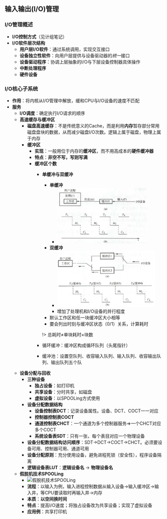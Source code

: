 ## 输入输出(I/O)管理 <!-- {docsify-ignore} -->

### I/O管理概述

- **I/O控制方式**（见计组笔记）
- **I/O软件层次结构**
    - **用户层I/O软件**：通过系统调用，实现交互接口
    - **设备独立性软件**：向用户层提供与设备驱动器的*统一*接口
    - **设备驱动程序**：协调上层抽象的I/O与下层设备控制器具体操作
    - **中断处理程序**
    - **硬件设备**

### I/O核心子系统

- **作用**：将内核从I/O管理中解放，缓和CPU与I/O设备的速度不匹配
- **服务**
    - **I/O调度**：确定执行I/O请求的顺序
    - **高速缓存与缓冲区**
        - **磁盘高速缓存**：不是传统意义的Cache，而是利用**内存**暂存部分常用磁盘盘块的数据，从而减少磁盘I/O次数。逻辑上属于磁盘，物理上属于内存
        - **缓冲区**
            - **实现**：一般用位于内存的**缓冲区**，而不用高成本的**硬件缓冲器**
            - **特点**：**非空不写，写则写满**
            - **缓冲区个数**
                - **单缓冲与双缓冲**
                    - **单缓冲**
                        - ![单缓冲](pics/45.png)
                    - **双缓冲**
                        - ![双缓冲](pics/46.png)
                        - 增加了处理机和I/O设备的并行程度
                    - 默认工作区和任一块缓冲区大小相等
                    - 要会列出时刻与缓冲区状态（0/1）关系，计算耗时
                    
                    !> 总耗时≠单块耗时×块数
                    
                - 循环缓冲：缓冲区构成循环队列（头尾指针）
                - 缓冲池：设置空队列、收容输入队列、输入队列、收容输出队列、输出队列五个队
    - **设备分配与回收**
        - **三种设备**
            - **独占设备**：如打印机
            - **共享设备**：分时共享，如磁盘
            - **虚拟设备**：以SPOOLing方式使用
        - **设备分配数据结构**
            - **设备控制表DCT**：记录设备属性。设备、DCT、COCT一一对应
            - **控制器控制表COCT**
            - **通道控制表CHCT**：一个通道为多个控制器服务⇒一个CHCT对应多个COCT
            - **系统设备表SDT**：只有一张，每个表目对应一个物理设备
        - **设备分配数据结构访问顺序**：SDT→DCT→COCT→CHCT。必须要设备可用、控制器可用、通道可用
        - **设备分配原则**：充分使用设备，避免进程死锁（安全性），程序设备隔离
        - **逻辑设备表LUT**：**逻辑设备名** → **物理设备名**
    - **假脱机技术SPOOLing**
        - ![假脱机技术SPOOLing](/pics/47.png)
        - **流程**：以输入为例，输入进程控制数据从输入设备→输入缓冲区→输入井，等CPU要读取时再输入井→内存
        - **本质**：**以空间换时间**
        - **特点**：提高I/O速度；将独占设备改为共享设备；实现了虚拟设备
        - **应用例**：共享打印机

